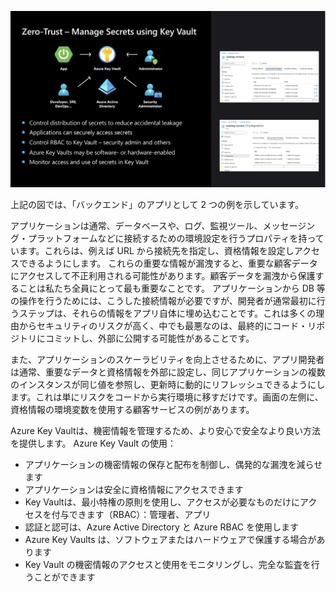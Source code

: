 ![diagram](images/key-vault-intro.png)

上記の図では、「バックエンド」のアプリとして 2 つの例を示しています。

アプリケーションは通常、データベースや、ログ、監視ツール、メッセージング・プラットフォームなどに接続するための環境設定を行うプロパティを持っています。これらは、例えば URL から接続先を指定し、資格情報を設定しアクセスできるようにします。
これらの重要な情報が漏洩すると、重要な顧客データにアクセスして不正利用される可能性があります。顧客データを漏洩から保護することは私たち全員にとって最も重要なことです。
アプリケーションから DB 等の操作を行うためには、こうした接続情報が必要ですが、開発者が通常最初に行うステップは、それらの情報をアプリ自体に埋め込むことです。これは多くの理由からセキュリティのリスクが高く、中でも最悪なのは、最終的にコード・リポジトリにコミットし、外部に公開する可能性があることです。

また、アプリケーションのスケーラビリティを向上させるために、アプリ開発者は通常、重要なデータと資格情報を外部に設定し、同じアプリケーションの複数のインスタンスが同じ値を参照し、更新時に動的にリフレッシュできるようにします。これは単にリスクをコードから実行環境に移すだけです。画面の左側に、資格情報の環境変数を使用する顧客サービスの例があります。


Azure Key Vaultは、機密情報を管理するため、より安心で安全なより良い方法を提供します。
Azure Key Vault の使用：

* アプリケーションの機密情報の保存と配布を制御し、偶発的な漏洩を減らせます
* アプリケーションは安全に資格情報にアクセスできます
* Key Vaultは、最小特権の原則を使用し、アクセスが必要なものだけにアクセスを付与できます（RBAC）：管理者、アプリ
* 認証と認可は、Azure Active Directory と Azure RBAC を使用します
* Azure Key Vaults は、ソフトウェアまたはハードウェアで保護する場合があります
* Key Vault の機密情報のアクセスと使用をモニタリングし、完全な監査を行うことができます

